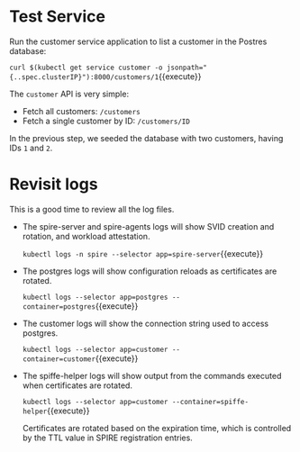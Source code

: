# Test Service

Run the customer service application to list a customer in the Postres database:

`curl $(kubectl get service customer -o jsonpath="{..spec.clusterIP}"):8000/customers/1`{{execute}}

The `customer` API is very simple:

+ Fetch all customers: `/customers`
+ Fetch a single customer by ID: `/customers/ID`

In the previous step, we seeded the database with two customers, having IDs `1` and
`2`.

# Revisit logs

This is a good time to review all the log
files.

+ The spire-server and spire-agents logs will show SVID creation and rotation, and
  workload attestation.
  
  `kubectl logs -n spire --selector app=spire-server`{{execute}}

+ The postgres logs will show configuration reloads as certificates are rotated.
  
  `kubectl logs --selector app=postgres --container=postgres`{{execute}}

+ The customer logs will show the connection string used to access postgres.
  
  `kubectl logs --selector app=customer --container=customer`{{execute}}

+ The spiffe-helper logs will show output from the commands executed when
  certificates are rotated.
  
  `kubectl logs --selector app=customer --container=spiffe-helper`{{execute}}

  Certificates are rotated based on the expiration time, which is controlled
  by the TTL value in SPIRE registration entries.
